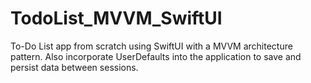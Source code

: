 # TodoList_MVVM_SwiftUI


To-Do List app from scratch using SwiftUI with a MVVM architecture pattern.
Also incorporate UserDefaults into the application to save and persist data between sessions.
